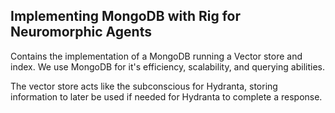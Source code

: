## Implementing MongoDB with Rig for Neuromorphic Agents 

Contains the implementation of a MongoDB running a Vector store and index. We use MongoDB for it's efficiency, scalability, and querying abilities. 

The vector store acts like the subconscious for Hydranta, storing information to later be used if needed for Hydranta to complete a response. 
